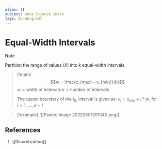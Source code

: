 ```yaml
---
alias: []
subject: Data Science Intro
tags: [undergrad]
---
```

# Equal-Width Intervals

> [!note]
> Partition the range of values ($X$) into $k$ equal-width intervals.

> [!math] 
> $$w = \frac{x_{max} - x_{min}}{k}$$
> $w=\text{width of intervals}$
> $k=\text{number of intervals}$
> 
> The upper-boundary of the $i_{th}$ interval is given as:
> $v_i = x_{min} + i*w$, for $i=1,....,k-1$

> [!example]
> ![[Pasted image 20220301201340.png]]

## References
1. [[Discretization]]